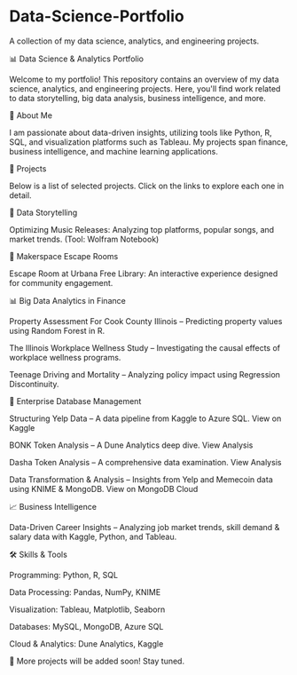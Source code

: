 # Data-Science-Portfolio
A collection of my data science, analytics, and engineering projects.

📊 Data Science & Analytics Portfolio

Welcome to my portfolio! This repository contains an overview of my data science, analytics, and engineering projects. Here, you'll find work related to data storytelling, big data analysis, business intelligence, and more.

🔹 About Me

I am passionate about data-driven insights, utilizing tools like Python, R, SQL, and visualization platforms such as Tableau. My projects span finance, business intelligence, and machine learning applications.

📂 Projects

Below is a list of selected projects. Click on the links to explore each one in detail.

🎵 Data Storytelling

Optimizing Music Releases: Analyzing top platforms, popular songs, and market trends. (Tool: Wolfram Notebook)

🔑 Makerspace Escape Rooms

Escape Room at Urbana Free Library: An interactive experience designed for community engagement.

📊 Big Data Analytics in Finance

Property Assessment For Cook County Illinois – Predicting property values using Random Forest in R.

The Illinois Workplace Wellness Study – Investigating the causal effects of workplace wellness programs.

Teenage Driving and Mortality – Analyzing policy impact using Regression Discontinuity.

🏢 Enterprise Database Management

Structuring Yelp Data – A data pipeline from Kaggle to Azure SQL. View on Kaggle

BONK Token Analysis – A Dune Analytics deep dive. View Analysis

Dasha Token Analysis – A comprehensive data examination. View Analysis

Data Transformation & Analysis – Insights from Yelp and Memecoin data using KNIME & MongoDB. View on MongoDB Cloud

📈 Business Intelligence

Data-Driven Career Insights – Analyzing job market trends, skill demand & salary data with Kaggle, Python, and Tableau.

🛠 Skills & Tools

Programming: Python, R, SQL

Data Processing: Pandas, NumPy, KNIME

Visualization: Tableau, Matplotlib, Seaborn

Databases: MySQL, MongoDB, Azure SQL

Cloud & Analytics: Dune Analytics, Kaggle

📌 More projects will be added soon! Stay tuned.
